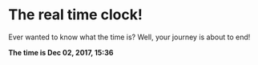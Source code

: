 # The real time clock!

Ever wanted to know what the time is? Well, your journey is about to end!

**The time is Dec 02, 2017, 15:36**